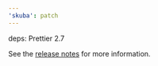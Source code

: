 ```yaml
---
'skuba': patch
---
```


deps: Prettier 2.7

See the [release notes](https://prettier.io/blog/2022/06/14/2.7.0.html) for more information.
